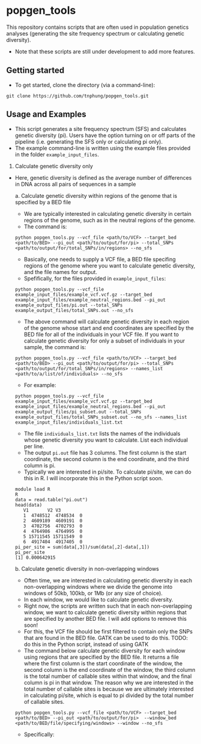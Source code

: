 # popgen_tools
This repository contains scripts that are often used in population genetics analyses (generating the site frequency spectrum or calculating genetic diversity). 

* Note that these scripts are still under development to add more features. 

## Getting started

* To get started, clone the directory (via a command-line):

```
git clone https://github.com/tnphung/popgen_tools.git
```

## Usage and Examples

* This script generates a site frequency spectrum (SFS) and calculates genetic diversity (pi). Users have the option turning on or off parts of the pipeline (i.e. generating the SFS only or calculating pi only). 
* The example command-line is written using the example files provided in the folder `example_input_files`.

1. Calculate genetic diversity only
* Here, genetic diversity is defined as the average number of differences in DNA across all pairs of sequences in a sample

  a. Calculate genetic diversity within regions of the genome that is specified by a BED file
    - We are typically interested in calculating genetic diversity in certain regions of the genome, such as in the neutral regions of the genome. 
    - The command is:
    ```
    python popgen_tools.py --vcf_file <path/to/VCF> --target_bed <path/to/BED> --pi_out <path/to/output/for/pi> --total_SNPs <path/to/output/for/total_SNPs/in/regions> --no_sfs
    ```
    - Basically, one needs to supply a VCF file, a BED file specifing regions of the genome where you want to calculate genetic diversity, and the file names for output.
    - Spefifically, for the files provided in `example_input_files`:
    ```
    python popgen_tools.py --vcf_file example_input_files/example_vcf.vcf.gz --target_bed example_input_files/example_neutral_regions.bed --pi_out example_output_files/pi.out --total_SNPs example_output_files/total_SNPs.out --no_sfs
    ```
    - The above command will calculate genetic diversity in each region of the genome whose start and end coordinates are specified by the BED file for all of the individuals in your VCF file. If you want to calculate genetic diversity for only a subset of individuals in your sample, the command is:
    
    ```
    python popgen_tools.py --vcf_file <path/to/VCF> --target_bed <path/to/BED> --pi_out <path/to/output/for/pi> --total_SNPs <path/to/output/for/total_SNPs/in/regions> --names_list <path/to/a/list/of/individuals> --no_sfs
    ```
    - For example:
    ```
    python popgen_tools.py --vcf_file example_input_files/example_vcf.vcf.gz --target_bed example_input_files/example_neutral_regions.bed --pi_out example_output_files/pi_subset.out --total_SNPs example_output_files/total_SNPs_subset.out --no_sfs --names_list example_input_files/individuals_list.txt
    ```
     - The file `individuals_list.txt` lists the names of the individuals whose genetic diversity you want to calculate. List each individual per line. 
     - The output `pi.out` file has 3 columns. The first column is the start coordinate, the second column is the end coordinate, and the third column is pi. 
     - Typically we are interested in pi/site. To calculate pi/site, we can do this in R. I will incorporate this in the Python script soon. 
     ```
     module load R
     R
     data = read.table("pi.out")
     head(data)
        V1       V2 V3
        1  4748512  4748534  0
        2  4609189  4609191  0
        3  4702756  4702793  0
        4  4764986  4764995  0
        5 15711545 15711549  0
        6  4917404  4917405  0
     pi_per_site = sum(data[,3])/sum(data[,2]-data[,1])
     pi_per_site
     [1] 0.000642915
     ```
     
  b. Calculate genetic diversity in non-overlapping windows
    - Often time, we are interested in calculating genetic diversity in each non-overlapping windows where we divide the genome into windows of 50kb, 100kb, or 1Mb (or any size of choice). 
    - In each window, we would like to calculate genetic diversity. 
    - Right now, the scripts are written such that in each non-overlapping window, we want to calculate genetic diversity within regions that are specified by another BED file. I will add options to remove this soon!
    - For this, the VCF file should be first filtered to contain only the SNPs that are found in the BED file. GATK can be used to do this. TODO: do this in the Python script, instead of using GATK
    - The command below calculate genetic diversity for each window using regions that are specified by the BED file. It returns a file where the first column is the start coordinate of the window, the second column is the end coordinate of the window, the third column is the total number of callable sites within that window, and the final column is pi in that window. The reason why we are interested in the total number of callable sites is because we are ultimately interested in calculating pi/site, which is equal to pi divided by the total number of callable sites. 
    ```
    python popgen_tools.py --vcf_file <path/to/VCF> --target_bed <path/to/BED> --pi_out <path/to/output/for/pi>  --window_bed <path/to/BED/file/specifying/windows> --window --no_sfs
    ```
    - Specifically:
    
